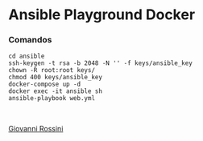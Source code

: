 # Ansible Playground Docker

### Comandos

    cd ansible
    ssh-keygen -t rsa -b 2048 -N '' -f keys/ansible_key
    chown -R root:root keys/
    chmod 400 keys/ansible_key
    docker-compose up -d
    docker exec -it ansible sh
    ansible-playbook web.yml

<br>

[Giovanni Rossini](https://medium.com/grupo-tesseract/ansible-playground-with-docker-d85b81220b8d)
